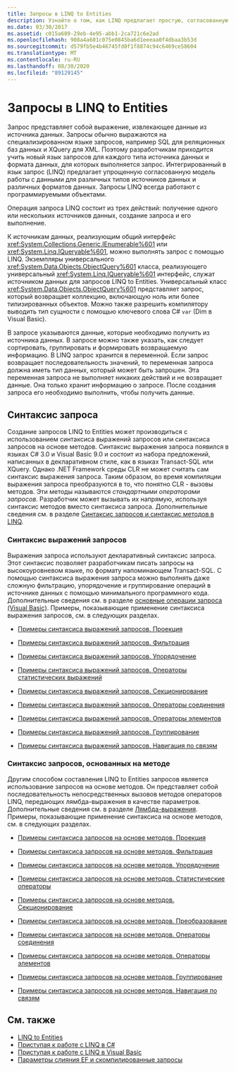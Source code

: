 ```yaml
---
title: Запросы в LINQ to Entities
description: Узнайте о том, как LINQ предлагает простую, согласованную модель для работы с данными различных типов источников данных и форматов с помощью программных объектов.
ms.date: 03/30/2017
ms.assetid: c015a609-29eb-4e95-abb1-2ca721c6e2ad
ms.openlocfilehash: 908a4a601c075e0845ba6d1eeeaa0f4dbaa3b53d
ms.sourcegitcommit: d579fb5e4b46745fd0f1f8874c94c6469ce58604
ms.translationtype: MT
ms.contentlocale: ru-RU
ms.lasthandoff: 08/30/2020
ms.locfileid: "89129145"
---
```

# <a name="queries-in-linq-to-entities"></a>Запросы в LINQ to Entities
Запрос представляет собой выражение, извлекающее данные из источника данных. Запросы обычно выражаются на специализированном языке запросов, например SQL для реляционных баз данных и XQuery для XML. Поэтому разработчикам приходится учить новый язык запросов для каждого типа источника данных и формата данных, для которых выполняется запрос. Интегрированный в язык запрос (LINQ) предлагает упрощенную согласованную модель работы с данными для различных типов источников данных и различных форматов данных. Запросы LINQ всегда работают с программируемыми объектами.  
  
 Операция запроса LINQ состоит из трех действий: получение одного или нескольких источников данных, создание запроса и его выполнение.  
  
 К источникам данных, реализующим общий интерфейс <xref:System.Collections.Generic.IEnumerable%601> или <xref:System.Linq.IQueryable%601>, можно выполнять запрос с помощью LINQ. Экземпляры универсального <xref:System.Data.Objects.ObjectQuery%601> класса, реализующего универсальный <xref:System.Linq.IQueryable%601> интерфейс, служат источником данных для запросов LINQ to Entities. Универсальный класс <xref:System.Data.Objects.ObjectQuery%601> представляет запрос, который возвращает коллекцию, включающую ноль или более типизированных объектов. Можно также разрешить компилятору выводить тип сущности с помощью ключевого слова C# `var` (Dim в Visual Basic).  
  
 В запросе указываются данные, которые необходимо получить из источника данных. В запросе можно также указать, как следует сортировать, группировать и формировать возвращаемую информацию. В LINQ запрос хранится в переменной. Если запрос возвращает последовательность значений, то переменная запроса должна иметь тип данных, который может быть запрошен. Эта переменная запроса не выполняет никаких действий и не возвращает данные. Она только хранит информацию о запросе. После создания запроса его необходимо выполнить, чтобы получить данные.  
  
## <a name="query-syntax"></a>Синтаксис запроса  
 Создание запросов LINQ to Entities может производиться с использованием синтаксиса выражений запросов или синтаксиса запросов на основе методов. Синтаксис выражения запроса появился в языках C# 3.0 и Visual Basic 9.0 и состоит из набора предложений, написанных в декларативном стиле, как в языках Transact-SQL или XQuery. Однако .NET Framework среды CLR не может считать сам синтаксис выражения запроса. Таким образом, во время компиляции выражения запроса преобразуются в то, что понятно CLR - вызовы методов. Эти методы называются *стандартными операторами запросов*. Разработчик может вызывать их напрямую, используя синтаксис методов вместо синтаксиса запроса. Дополнительные сведения см. в разделе [Синтаксис запросов и синтаксис методов в LINQ](../../../../../csharp/programming-guide/concepts/linq/query-syntax-and-method-syntax-in-linq.md).  
  
### <a name="query-expression-syntax"></a>Синтаксис выражений запросов  
 Выражения запроса используют декларативный синтаксис запроса. Этот синтаксис позволяет разработчикам писать запросы на высокоуровневом языке, по формату напоминающем Transact-SQL. С помощью синтаксиса выражения запроса можно выполнять даже сложную фильтрацию, упорядочение и группирование операций в источнике данных с помощью минимального программного кода. Дополнительные сведения см. в разделе [основные операции запроса (Visual Basic)](../../../../../visual-basic/programming-guide/concepts/linq/basic-query-operations.md). Примеры, показывающие применение синтаксиса выражения запросов, см. в следующих разделах.  
  
- [Примеры синтаксиса выражений запросов. Проекция](query-expression-syntax-examples-projection.md)  
  
- [Примеры синтаксиса выражений запросов. Фильтрация](query-expression-syntax-examples-filtering.md)  
  
- [Примеры синтаксиса выражений запросов. Упорядочение](query-expression-syntax-examples-ordering.md)  
  
- [Примеры синтаксиса выражений запросов. Операторы статистических выражений](query-expression-syntax-examples-aggregate-operators.md)  
  
- [Примеры синтаксиса выражений запросов. Секционирование](query-expression-syntax-examples-partitioning.md)  
  
- [Примеры синтаксиса выражений запросов. Операторы соединения](query-expression-syntax-examples-join-operators.md)  
  
- [Примеры синтаксиса выражений запросов. Операторы элементов](query-expression-syntax-examples-element-operators.md)  
  
- [Примеры синтаксиса выражений запросов. Группирование](query-expression-syntax-examples-grouping.md)  
  
- [Примеры синтаксиса выражений запросов. Навигация по связям](query-expression-syntax-examples-navigating-relationships.md)  
  
### <a name="method-based-query-syntax"></a>Синтаксис запросов, основанных на методе  
 Другим способом составления LINQ to Entities запросов является использование запросов на основе методов. Он представляет собой последовательность непосредственных вызовов методов операторов LINQ, передающих лямбда-выражения в качестве параметров. Дополнительные сведения см. в разделе [Лямбда-выражения](../../../../../csharp/language-reference/operators/lambda-expressions.md). Примеры, показывающие применение синтаксиса на основе методов, см. в следующих разделах.  
  
- [Примеры синтаксиса запросов на основе методов. Проекция](method-based-query-syntax-examples-projection.md)  
  
- [Примеры синтаксиса запросов на основе методов. Фильтрация](method-based-query-syntax-examples-filtering.md)  
  
- [Примеры синтаксиса запросов на основе методов. Упорядочение](method-based-query-syntax-examples-ordering.md)  
  
- [Примеры синтаксиса запросов на основе методов. Статистические операторы](method-based-query-syntax-examples-aggregate-operators.md)  
  
- [Примеры синтаксиса запросов на основе методов. Секционирование](method-based-query-syntax-examples-partitioning.md)  
  
- [Примеры синтаксиса запросов на основе методов. Преобразование](method-based-query-syntax-examples-conversion.md)  
  
- [Примеры синтаксиса запросов на основе методов. Операторы соединения](method-based-query-syntax-examples-join-operators.md)  
  
- [Примеры синтаксиса запросов на основе методов. Операторы элементов](method-based-query-syntax-examples-element-operators.md)  
  
- [Примеры синтаксиса запросов на основе методов. Группирование](method-based-query-syntax-examples-grouping.md)  
  
- [Примеры синтаксиса запросов на основе методов. Навигация по связям](method-based-query-syntax-examples-navigating-relationships.md)  
  
## <a name="see-also"></a>См. также

- [LINQ to Entities](linq-to-entities.md)
- [Приступая к работе с LINQ в C#](../../../../../csharp/programming-guide/concepts/linq/index.md)
- [Приступая к работе с LINQ в Visual Basic](../../../../../visual-basic/programming-guide/concepts/linq/getting-started-with-linq.md)
- [Параметры слияния EF и скомпилированные запросы](https://docs.microsoft.com/archive/blogs/dsimmons/ef-merge-options-and-compiled-queries)
